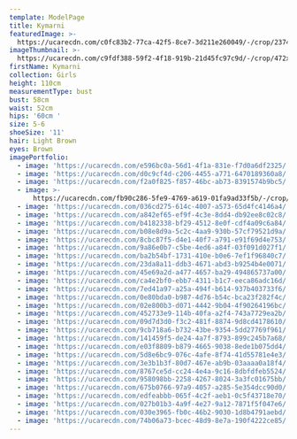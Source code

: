 ```yaml
---
template: ModelPage
title: Kymarni
featuredImage: >-
  https://ucarecdn.com/c0fc83b2-77ca-42f5-8ce7-3d211e260049/-/crop/2374x1518/0,104/-/preview/
imageThumbnail: >-
  https://ucarecdn.com/c9fdf388-59f2-4f18-919b-21d45fc97c9d/-/crop/472x649/618,123/-/preview/
firstName: Kymarni
collection: Girls
height: 110cm
measurementType: bust
bust: 58cm
waist: 52cm
hips: '60cm '
size: 5-6
shoeSize: '11'
hair: Light Brown
eyes: Brown
imagePortfolio:
  - image: 'https://ucarecdn.com/e596bc0a-56d1-4f1a-831e-f7d0a6df2325/'
  - image: 'https://ucarecdn.com/d0c9cf4d-c206-4455-a771-6470189360a8/'
  - image: 'https://ucarecdn.com/f2a0f825-f857-46bc-ab73-8391574b9bc5/'
  - image: >-
      https://ucarecdn.com/fb90c286-5fe9-4769-a619-01fa9ad33f5b/-/crop/914x1200/51,327/-/preview/
  - image: 'https://ucarecdn.com/036cd275-614c-4007-a573-65d4fc4146a4/'
  - image: 'https://ucarecdn.com/a842ef65-ef9f-4c3e-8dd4-db92ee8c02c8/'
  - image: 'https://ucarecdn.com/b4182338-bf29-4512-8e0f-cdf4a09c6a84/'
  - image: 'https://ucarecdn.com/b08e8d9a-5c2c-4aa9-930b-57cf79521d9a/'
  - image: 'https://ucarecdn.com/8cbc87f5-d4e1-40f7-a791-e91f69d4e753/'
  - image: 'https://ucarecdn.com/9a86e0b7-c5be-4ed6-a84f-03f091d027f1/'
  - image: 'https://ucarecdn.com/ba2b54bf-1731-410e-b0e6-7ef1f96840c7/'
  - image: 'https://ucarecdn.com/23da8a11-ddb3-4671-abd3-b9254b4e0071/'
  - image: 'https://ucarecdn.com/45e69a2d-a477-4657-ba29-494865737a00/'
  - image: 'https://ucarecdn.com/ca4e2bf0-ebb7-4311-b1c7-eeca86adc16d/'
  - image: 'https://ucarecdn.com/7ed41a97-a25a-494f-b614-937b403733f6/'
  - image: 'https://ucarecdn.com/0e80bda0-b987-4d76-b54c-bca23f282f4c/'
  - image: 'https://ucarecdn.com/02e800b3-d071-4442-9b04-4f90264196bc/'
  - image: 'https://ucarecdn.com/452733e9-114b-40fa-a2f4-743a7729ea2b/'
  - image: 'https://ucarecdn.com/09d7d3d0-f3c2-481f-8874-9d8cd4178610/'
  - image: 'https://ucarecdn.com/9cb718a6-b732-43be-9354-5dd27769f961/'
  - image: 'https://ucarecdn.com/141459f5-de24-4a7f-8793-899c245b7a68/'
  - image: 'https://ucarecdn.com/e03f8809-b879-4665-9038-8ede1b075dd4/'
  - image: 'https://ucarecdn.com/5d8e6bc9-076c-4afe-8f74-41d55781e4e3/'
  - image: 'https://ucarecdn.com/3e3b1b3f-80d7-467e-ab9b-03aaaa0a18f4/'
  - image: 'https://ucarecdn.com/8767ce5d-cc24-4e4a-9c16-8dbfdfeb5524/'
  - image: 'https://ucarecdn.com/958098bb-2258-4267-8024-3a3fc01675bb/'
  - image: 'https://ucarecdn.com/675b0766-97a9-4057-a285-5e354dcc90d0/'
  - image: 'https://ucarecdn.com/edfeabbb-065f-4c2f-aeb1-0c5f43718e70/'
  - image: 'https://ucarecdn.com/027b01b3-4a9f-4e27-9a12-7871f5f047e6/'
  - image: 'https://ucarecdn.com/030e3965-fb0c-46b2-9030-1d8b4791aebd/'
  - image: 'https://ucarecdn.com/74b06a73-bcec-48d9-8e7a-190f4222ce85/'
---
```


